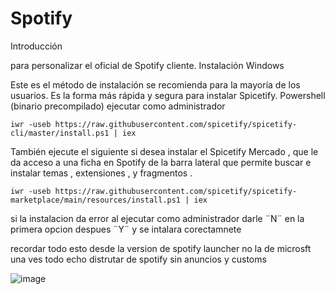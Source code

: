 # Spotify
Introducción

para personalizar el oficial de Spotify cliente.
Instalación
Windows

Este es el método de instalación se recomienda para la mayoría de los usuarios. Es la forma más rápida y segura para instalar Spicetify.
Powershell (binario precompilado) ejecutar como administrador

```
iwr -useb https://raw.githubusercontent.com/spicetify/spicetify-cli/master/install.ps1 | iex
```
También ejecute el siguiente si desea instalar el Spicetify Mercado , que le da acceso a una ficha en Spotify de la barra lateral que permite buscar e instalar temas , extensiones , y fragmentos .
```
iwr -useb https://raw.githubusercontent.com/spicetify/spicetify-marketplace/main/resources/install.ps1 | iex
```
si la instalacion da error al ejecutar como administrador darle ¨N¨ en  la primera opcion despues ¨Y¨ y se intalara corectamnete 

recordar todo esto desde la version de spotify launcher no la de microsft una ves todo echo distrutar de spotify sin anuncios y customs

![image](https://github.com/N3bulaX/Spotify/assets/117851699/9c63d36a-2e5d-46b1-b487-82ebb20aa5d7)
